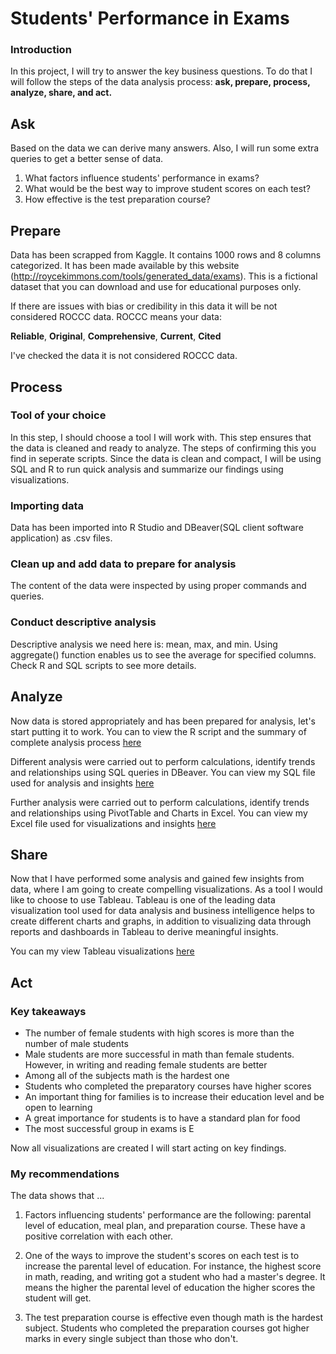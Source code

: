 
# Students' Performance in Exams 

### Introduction

In this project, I will try to answer the key business questions. To do that I will follow the steps of the data analysis process: **ask, prepare, process, analyze, share, and act.**

## Ask

Based on the data we can derive many answers. Also, I will run some extra queries to get a better sense of data.

1. What factors influence students' performance in exams?
2. What would be the best way to improve student scores on each test?
3. How effective is the test preparation course?

## Prepare

Data has been scrapped from Kaggle. It contains 1000 rows and 8 columns categorized. It has been made available by this website (http://roycekimmons.com/tools/generated_data/exams). This is a fictional dataset that you can download and use for educational purposes only. 

If there are issues with bias or credibility in this data it will be not considered ROCCC data. ROCCC means your data:

**Reliable**, **Original**, **Comprehensive**, **Current**, **Cited**

I've checked the data it is not considered ROCCC data. 

## Process

### Tool of your choice

In this step, I should choose a tool I will work with. This step ensures that the data is cleaned and ready to analyze. The steps of confirming this you find in seperate scripts. Since the data is clean and compact, I will be using SQL and R to run quick analysis and summarize our findings using visualizations.

### Importing data

Data has been imported into R Studio and DBeaver(SQL client software application) as .csv files. 

### Clean up and add data to prepare for analysis
The content of the data were inspected by using proper commands and queries. 

### Conduct descriptive analysis
Descriptive analysis we need here is: mean, max, and min. Using aggregate() function enables us to see the average for specified columns. Check R and SQL scripts to see more details.

## Analyze

Now data is stored appropriately and has been prepared for analysis, let's start putting it to work. You can to view the R script and the summary of complete analysis process [here](https://github.com/SomonOlimzoda/StudentsPerformanceInExams/blob/main/R%20script.R)

Different analysis were carried out to perform calculations, identify trends and relationships using SQL queries in DBeaver. You can view my SQL file used for analysis and insights [here](https://github.com/SomonOlimzoda/StudentsPerformanceInExams/blob/main/SQL%20script.sql)

Further analysis were carried out to perform calculations, identify trends and relationships using PivotTable and Charts in Excel. You can view my Excel file used for visualizations and insights [here](https://github.com/SomonOlimzoda/StudentsPerformanceInExams/blob/main/PivotTable_summary.xlsx)

## Share

Now that I have performed some analysis and gained few insights from data, where I am going to create compelling visualizations. As a tool I would like to choose to use Tableau. Tableau is one of the leading data visualization tool used for data analysis and business intelligence helps to create different charts and graphs, in addition to visualizing data through reports and dashboards in Tableau to derive meaningful insights.

You can my view Tableau visualizations [here](https://public.tableau.com/app/profile/somon4257)

## Act

### Key takeaways

* The number of female students with high scores is more than the number of male students
* Male students are more successful in math than female students. However, in writing and reading female students are better
* Among all of the subjects math is the hardest one
* Students who completed the preparatory courses have higher scores
* An important thing for families is to increase their education level and be open to learning
* A great importance for students is to have a standard plan for food
* The most successful group in exams is E

Now all visualizations are created I will start acting on key findings. 

### My recommendations

The data shows that ... 

1. Factors influencing students' performance are the following: parental level of education, meal plan, and preparation course. These have a positive correlation with each other. 

2. One of the ways to improve the student's scores on each test is to increase the parental level of education. For instance, the highest score in math, reading, and writing got a student who had a master's degree. It means the higher the parental level of education the higher scores the student will get.

3. The test preparation course is effective even though math is the hardest subject. Students who completed the preparation courses got higher marks in every single subject than those who don't.  


